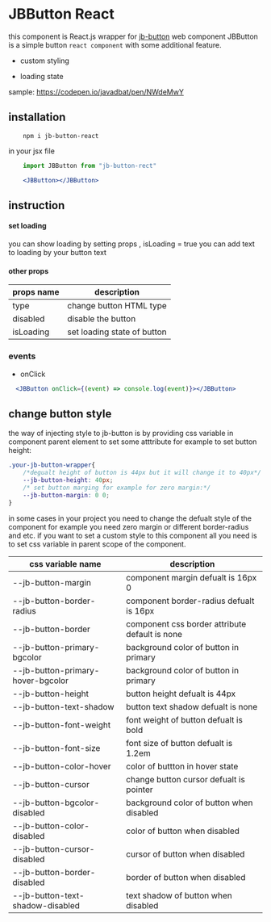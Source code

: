 # JBButton React

this component is React.js wrapper for [jb-button](https://www.npmjs.com/package/jb-button) web component
JBButton is a simple button `react component` with some additional feature.

- custom styling

- loading state

sample: <https://codepen.io/javadbat/pen/NWdeMwY>
## installation

```command
    npm i jb-button-react
```
in your jsx file
```js
    import JBButton from "jb-button-rect"
```
``` jsx
    <JBButton></JBButton>
```
## instruction
#### set loading

you can show loading by setting props , isLoading = true you can add text to loading by <JBButton loading-text="در حال ثبت">your button text</JBButton>

#### other props

| props name	 | description             |
| -------------  | ----------------------- |
| type           | change button HTML type |
| disabled       | disable the button      |
| isLoading      | set loading state of button |

### events
- onClick
```jsx
  <JBButton onClick={(event) => console.log(event)}></JBButton>
```
## change button style
the way of injecting style to jb-button is by providing css variable in component parent element to set some atttribute for example to set button height:

```css
.your-jb-button-wrapper{
    /*degualt height of button is 44px but it will change it to 40px*/
    --jb-button-height: 40px;
    /* set button marging for example for zero margin:*/
    --jb-button-margin: 0 0;
}
```

in some cases in your project you need to change the defualt style of the component for example you need zero margin or different border-radius and etc. if you want to set a custom style to this component all you need is to set css variable in parent scope of the component.


|css variable name	                | description                                    |  
|------------------                 | --------------------------------------         |
|--jb-button-margin	                | component margin defualt is 16px 0             |
|--jb-button-border-radius	        | component border-radius defualt is 16px        |
|--jb-button-border	                | component css border attribute default is none |
|--jb-button-primary-bgcolor        | background color of button in primary          |
|--jb-button-primary-hover-bgcolor	| background color of button in primary          |
|--jb-button-height	                | button height defualt is 44px                  |
|--jb-button-text-shadow		    | button text shadow defualt is none             |
|--jb-button-font-weight		    | font weight of button defualt is bold          |
|--jb-button-font-size	            | font size of button defualt is 1.2em           |
|--jb-button-color-hover	        | color of buttton in hover state                |
|--jb-button-cursor		            | change button cursor defualt is pointer        |
|--jb-button-bgcolor-disabled		| background color of button when disabled       |
|--jb-button-color-disabled		    | color of button when disabled                  |
|--jb-button-cursor-disabled		| cursor of button when disabled                 |
|--jb-button-border-disabled	    | border of button when disabled                 |
|--jb-button-text-shadow-disabled	| text shadow of button when disabled            |



